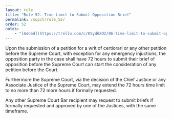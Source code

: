 ```yaml
---
layout: rule
title: "Rule 52. Time Limit to Submit Opposition Brief"
permalink: /supct/rule_52/
order: 52
notes:
    - "[Added](https://trello.com/c/KSyd6XO2/86-time-limit-to-submit-opposition-brief) prior to June 1st, 2025"
---
```


Upon the submission of a petition for a writ of certiorari or any other petition before the Supreme Court, with exception for any emergency injuctions, the opposition party in the case shall have 72 hours to submit their brief of opposition before the Supreme Court can start the consideration of any petition before the Court.


Furthermore the Supreme Court, via the decision of the Chief Justice or any Associate Justice of the Supreme Court, may extend the 72 hours time limit to no more than 72 more hours if formally requested.


Any other Supreme Court Bar recipient may request to submit briefs if formally requested and approved by one of the Justices, with the same timeframe.
